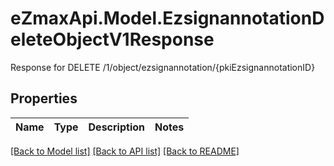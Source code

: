 # eZmaxApi.Model.EzsignannotationDeleteObjectV1Response
Response for DELETE /1/object/ezsignannotation/{pkiEzsignannotationID}

## Properties

Name | Type | Description | Notes
------------ | ------------- | ------------- | -------------

[[Back to Model list]](../README.md#documentation-for-models) [[Back to API list]](../README.md#documentation-for-api-endpoints) [[Back to README]](../README.md)

